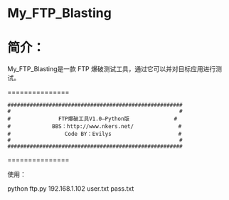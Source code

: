 My_FTP_Blasting
===============
简介：
===============

My_FTP_Blasting是一款 FTP 爆破测试工具，通过它可以并对目标应用进行测试。

===============

    #######################################################
    #                                                     #
    #               FTP爆破工具V1.0—Python版              #
    #             BBS：http://www.nkers.net/              #
    #                 Code BY：Evilys                     #
    #                                                     #
    #######################################################


===============

使用：

python ftp.py 192.168.1.102 user.txt pass.txt

